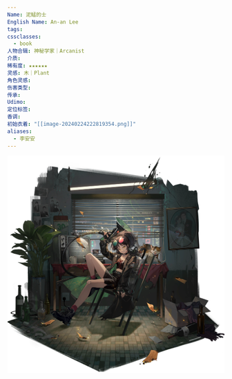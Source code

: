 ```yaml
---
Name: 泥鯭的士
English Name: An-an Lee
tags: 
cssclasses:
  - book
人物合辑: 神秘学家｜Arcanist
介质: 
稀有度: ★★★★★★
灵感: 木｜Plant
角色灵感: 
伤害类型: 
传承: 
Udimo: 
定位标签: 
香调: 
初始衣着: "[[image-20240224222819354.png]]"
aliases:
  - 李安安
---
```

![cover](assets/泥鯭的士.assets/image-20240224222605215.png)



